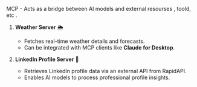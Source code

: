 MCP - Acts as a bridge between AI models and external resourses , toold, etc . 
1. **Weather Server** 🌦️  
   - Fetches real-time weather details and forecasts.  
   - Can be integrated with MCP clients like **Claude for Desktop**.  

2. **LinkedIn Profile Server** 🔗  
   - Retrieves LinkedIn profile data via an external API from RapidAPI.  
   - Enables AI models to process professional profile insights.
  

